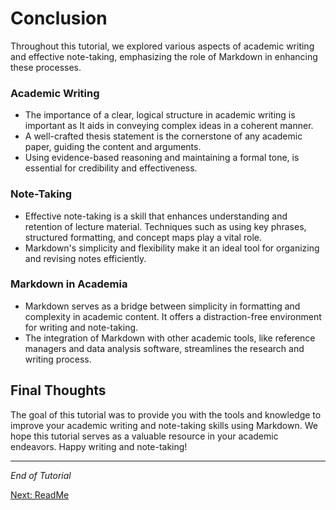 # Conclusion

Throughout this tutorial, we explored various aspects of academic writing and effective note-taking, emphasizing the role of Markdown in enhancing these processes. 

### Academic Writing
- The importance of a clear, logical structure in academic writing is important as It aids in conveying complex ideas in a coherent manner.
- A well-crafted thesis statement is the cornerstone of any academic paper, guiding the content and arguments.
- Using evidence-based reasoning and maintaining a formal tone, is essential for credibility and effectiveness.

### Note-Taking
- Effective note-taking is a skill that enhances understanding and retention of lecture material. Techniques such as using key phrases, structured formatting, and concept maps play a vital role.
- Markdown's simplicity and flexibility make it an ideal tool for organizing and revising notes efficiently.

### Markdown in Academia
- Markdown serves as a bridge between simplicity in formatting and complexity in academic content. It offers a distraction-free environment for writing and note-taking.
- The integration of Markdown with other academic tools, like reference managers and data analysis software, streamlines the research and writing process.

## Final Thoughts

The goal of this tutorial was to provide you with the tools and knowledge to improve your academic writing and note-taking skills using Markdown. 
We hope this tutorial serves as a valuable resource in your academic endeavors. Happy writing and note-taking!

---
*End of Tutorial*

[Next: ReadMe](README.md)
